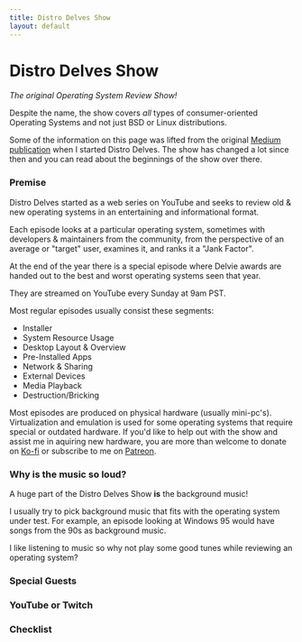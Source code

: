 ```yaml
---
title: Distro Delves Show
layout: default
---
```


# Distro Delves Show

_The original Operating System Review Show!_

Despite the name, the show covers _all_ types of consumer-oriented Operating Systems and not just BSD or Linux distributions.

Some of the information on this page was lifted from the original [Medium publication](https://medium.com/distro-delves) when I started Distro Delves. The show has changed a lot since then and you can read about the beginnings of the show over there.

### Premise

Distro Delves started as a web series on YouTube and seeks to review old & new operating systems in an entertaining and informational format.

Each episode looks at a particular operating system, sometimes with developers & maintainers from the community, from the perspective of an average or "target" user, examines it, and ranks it a "Jank Factor".

At the end of the year there is a special episode where Delvie awards are handed out to the best and worst operating systems seen that year.

They are streamed on YouTube every Sunday at 9am PST.

Most regular episodes usually consist these segments:

- Installer
- System Resource Usage
- Desktop Layout & Overview
- Pre-Installed Apps
- Network & Sharing
- External Devices
- Media Playback
- Destruction/Bricking

Most episodes are produced on physical hardware (usually mini-pc's). Virtualization and emulation is used for some operating systems that require special or outdated hardware. If you'd like to help out with the show and assist me in aquiring new hardware, you are more than welcome to donate on [Ko-fi](https://ko-fi.com/egee) or subscribe to me on [Patreon](https://www.patreon.com/egeeirl).

### Why is the music so loud?

A huge part of the Distro Delves Show **is** the background music!

I usually try to pick background music that fits with the operating system under test. For example, an episode looking at Windows 95 would have songs from the 90s as background music.

I like listening to music so why not play some good tunes while reviewing an operating system?

### Special Guests

### YouTube or Twitch

### Checklist

